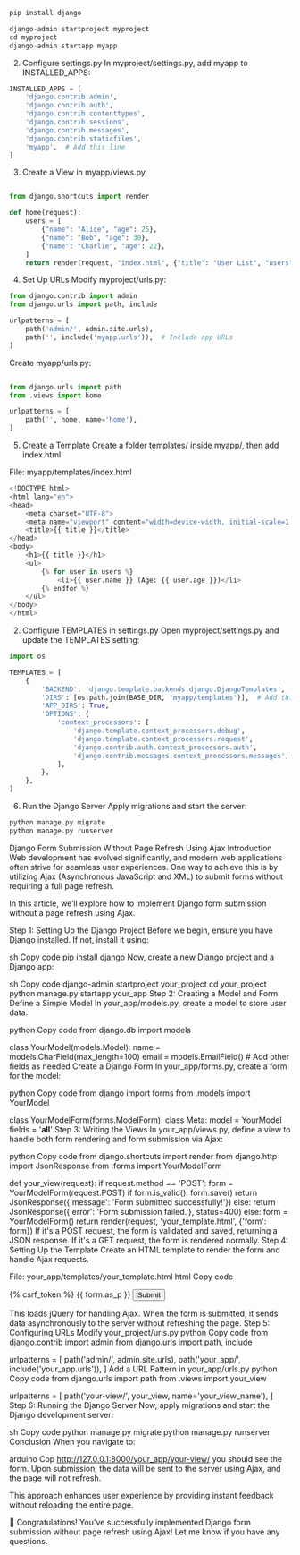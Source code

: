 
```python
pip install django
```

```python
django-admin startproject myproject
cd myproject
django-admin startapp myapp

```

2. Configure settings.py
In myproject/settings.py, add myapp to INSTALLED_APPS:

```python
INSTALLED_APPS = [
    'django.contrib.admin',
    'django.contrib.auth',
    'django.contrib.contenttypes',
    'django.contrib.sessions',
    'django.contrib.messages',
    'django.contrib.staticfiles',
    'myapp',  # Add this line
]

```

3. Create a View in myapp/views.py
```python

from django.shortcuts import render

def home(request):
    users = [
        {"name": "Alice", "age": 25},
        {"name": "Bob", "age": 30},
        {"name": "Charlie", "age": 22},
    ]
    return render(request, "index.html", {"title": "User List", "users": users})
```

4. Set Up URLs
Modify myproject/urls.py:

```python
from django.contrib import admin
from django.urls import path, include

urlpatterns = [
    path('admin/', admin.site.urls),
    path('', include('myapp.urls')),  # Include app URLs
]


```

Create myapp/urls.py:
```python

from django.urls import path
from .views import home

urlpatterns = [
    path('', home, name='home'),
]

```


5. Create a Template
Create a folder templates/ inside myapp/, then add index.html.

File: myapp/templates/index.html

```python
<!DOCTYPE html>
<html lang="en">
<head>
    <meta charset="UTF-8">
    <meta name="viewport" content="width=device-width, initial-scale=1.0">
    <title>{{ title }}</title>
</head>
<body>
    <h1>{{ title }}</h1>
    <ul>
        {% for user in users %}
            <li>{{ user.name }} (Age: {{ user.age }})</li>
        {% endfor %}
    </ul>
</body>
</html>

```

2. Configure TEMPLATES in settings.py
Open myproject/settings.py and update the TEMPLATES setting:
```python
import os

TEMPLATES = [
    {
        'BACKEND': 'django.template.backends.django.DjangoTemplates',
        'DIRS': [os.path.join(BASE_DIR, 'myapp/templates')],  # Add this line
        'APP_DIRS': True,
        'OPTIONS': {
            'context_processors': [
                'django.template.context_processors.debug',
                'django.template.context_processors.request',
                'django.contrib.auth.context_processors.auth',
                'django.contrib.messages.context_processors.messages',
            ],
        },
    },
]
```

6. Run the Django Server
Apply migrations and start the server:
```python
python manage.py migrate
python manage.py runserver
```



Django Form Submission Without Page Refresh Using Ajax
Introduction
Web development has evolved significantly, and modern web applications often strive for seamless user experiences. One way to achieve this is by utilizing Ajax (Asynchronous JavaScript and XML) to submit forms without requiring a full page refresh.

In this article, we’ll explore how to implement Django form submission without a page refresh using Ajax.

Step 1: Setting Up the Django Project
Before we begin, ensure you have Django installed. If not, install it using:

sh
Copy code
pip install django
Now, create a new Django project and a Django app:

sh
Copy code
django-admin startproject your_project
cd your_project
python manage.py startapp your_app
Step 2: Creating a Model and Form
Define a Simple Model
In your_app/models.py, create a model to store user data:

python
Copy code
from django.db import models

class YourModel(models.Model):
    name = models.CharField(max_length=100)
    email = models.EmailField()
    # Add other fields as needed
Create a Django Form
In your_app/forms.py, create a form for the model:

python
Copy code
from django import forms
from .models import YourModel

class YourModelForm(forms.ModelForm):
    class Meta:
        model = YourModel
        fields = '__all__'
Step 3: Writing the Views
In your_app/views.py, define a view to handle both form rendering and form submission via Ajax:

python
Copy code
from django.shortcuts import render
from django.http import JsonResponse
from .forms import YourModelForm

def your_view(request):
    if request.method == 'POST':
        form = YourModelForm(request.POST)
        if form.is_valid():
            form.save()
            return JsonResponse({'message': 'Form submitted successfully!'})
        else:
            return JsonResponse({'error': 'Form submission failed.'}, status=400)
    else:
        form = YourModelForm()
    return render(request, 'your_template.html', {'form': form})
If it's a POST request, the form is validated and saved, returning a JSON response.
If it's a GET request, the form is rendered normally.
Step 4: Setting Up the Template
Create an HTML template to render the form and handle Ajax requests.

File: your_app/templates/your_template.html
html
Copy code
<!DOCTYPE html>
<html>
<head>
    <title>Your Form</title>
    <script src="https://code.jquery.com/jquery-3.6.4.min.js"></script>
</head>
<body>

<form id="yourForm" method="post">
    {% csrf_token %}
    {{ form.as_p }}
    <input type="submit" value="Submit">
</form>

<script>
    $(document).ready(function() {
        $('#yourForm').submit(function(e) {
            e.preventDefault();
            $.ajax({
                type: 'POST',
                url: '{% url "your_view_name" %}',
                data: $('#yourForm').serialize(),
                success: function(response) {
                    alert(response.message);  // Handle success response
                },
                error: function(response) {
                    alert(response.error);  // Handle error response
                }
            });
        });
    });
</script>

</body>
</html>
This loads jQuery for handling Ajax.
When the form is submitted, it sends data asynchronously to the server without refreshing the page.
Step 5: Configuring URLs
Modify your_project/urls.py
python
Copy code
from django.contrib import admin
from django.urls import path, include

urlpatterns = [
    path('admin/', admin.site.urls),
    path('your_app/', include('your_app.urls')),
]
Add a URL Pattern in your_app/urls.py
python
Copy code
from django.urls import path
from .views import your_view

urlpatterns = [
    path('your-view/', your_view, name='your_view_name'),
]
Step 6: Running the Django Server
Now, apply migrations and start the Django development server:

sh
Copy code
python manage.py migrate
python manage.py runserver
Conclusion
When you navigate to:

arduino
Cop
http://127.0.0.1:8000/your_app/your-view/
you should see the form. Upon submission, the data will be sent to the server using Ajax, and the page will not refresh.

This approach enhances user experience by providing instant feedback without reloading the entire page.

🚀 Congratulations! You've successfully implemented Django form submission without page refresh using Ajax! Let me know if you have any questions.







